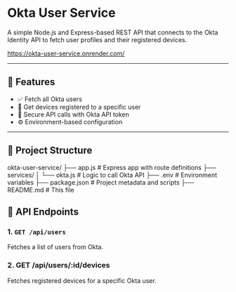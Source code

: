 # Okta User Service

A simple Node.js and Express-based REST API that connects to the Okta Identity API to fetch user profiles and their registered devices.

https://okta-user-service.onrender.com/

---

## 🧰 Features

- ✅ Fetch all Okta users
- 📱 Get devices registered to a specific user
- 🔐 Secure API calls with Okta API token
- ⚙️ Environment-based configuration

---

## 📁 Project Structure

okta-user-service/
├── app.js # Express app with route definitions
├── services/
│ └── okta.js # Logic to call Okta API
├── .env # Environment variables
├── package.json # Project metadata and scripts
├── README.md # This file

## 🔌 API Endpoints


### 1. `GET /api/users`

Fetches a list of users from Okta.

### 2. GET /api/users/:id/devices
Fetches registered devices for a specific Okta user.
